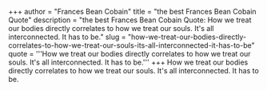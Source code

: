 +++
author = "Frances Bean Cobain"
title = "the best Frances Bean Cobain Quote"
description = "the best Frances Bean Cobain Quote: How we treat our bodies directly correlates to how we treat our souls. It's all interconnected. It has to be."
slug = "how-we-treat-our-bodies-directly-correlates-to-how-we-treat-our-souls-its-all-interconnected-it-has-to-be"
quote = '''How we treat our bodies directly correlates to how we treat our souls. It's all interconnected. It has to be.'''
+++
How we treat our bodies directly correlates to how we treat our souls. It's all interconnected. It has to be.
